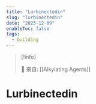 ```yaml
---
title: "Lurbinectedin"
slug: "lurbinectedin"
date: "2023-12-09"
enableToc: false
tags:
  - building
---
```


> [!info]
>
> 🌱 來自: [[Alkylating Agents]]

# Lurbinectedin


